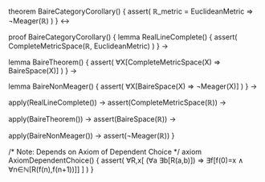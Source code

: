theorem BaireCategoryCorollary() {
  assert(
    ℝ_metric = EuclideanMetric ⇒ 
    ¬Meager(ℝ)
  )
} ↔

proof BaireCategoryCorollary() {
  lemma RealLineComplete() {
    assert(
      CompleteMetricSpace(ℝ, EuclideanMetric)
    )
  } →
  
  lemma BaireTheorem() {
    assert(
      ∀X[CompleteMetricSpace(X) ⇒ BaireSpace(X)]
    )
  } →

  lemma BaireNonMeager() {
    assert(
      ∀X[BaireSpace(X) ⇒ ¬Meager(X)]
    )
  } →
  
  apply(RealLineComplete()) →
  assert(CompleteMetricSpace(ℝ)) →
  
  apply(BaireTheorem()) →
  assert(BaireSpace(ℝ)) →
  
  apply(BaireNonMeager()) →
  assert(¬Meager(ℝ))
}

/* Note: Depends on Axiom of Dependent Choice */
axiom AxiomDependentChoice() {
  assert(
    ∀R,x[
      (∀a ∃b[R(a,b)]) ⇒ 
      ∃f[f(0)=x ∧ ∀n∈ℕ[R(f(n),f(n+1))]]
    ]
  )
}